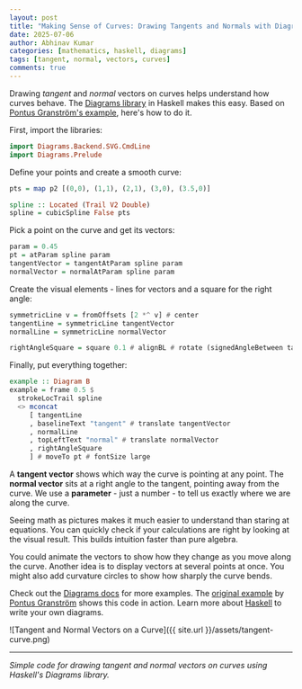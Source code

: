 ```yaml
---
layout: post
title: "Making Sense of Curves: Drawing Tangents and Normals with Diagrams Library"
date: 2025-07-06
author: Abhinav Kumar
categories: [mathematics, haskell, diagrams]
tags: [tangent, normal, vectors, curves]
comments: true
---
```


Drawing *tangent* and *normal* vectors on curves helps understand how curves behave. The [Diagrams library](https://diagrams.github.io/) in Haskell makes this easy. Based on [Pontus Granström's example](https://photon-ray.xyz/diagramatics-site/examples/), here's how to do it.

First, import the libraries:

```haskell
import Diagrams.Backend.SVG.CmdLine
import Diagrams.Prelude
```

Define your points and create a smooth curve:

```haskell
pts = map p2 [(0,0), (1,1), (2,1), (3,0), (3.5,0)]

spline :: Located (Trail V2 Double)
spline = cubicSpline False pts
```

Pick a point on the curve and get its vectors:

```haskell
param = 0.45
pt = atParam spline param
tangentVector = tangentAtParam spline param
normalVector = normalAtParam spline param
```

Create the visual elements - lines for vectors and a square for the right angle:

```haskell
symmetricLine v = fromOffsets [2 *^ v] # center
tangentLine = symmetricLine tangentVector
normalLine = symmetricLine normalVector

rightAngleSquare = square 0.1 # alignBL # rotate (signedAngleBetween tangentVector unitX)
```

Finally, put everything together:

```haskell
example :: Diagram B
example = frame 0.5 $
  strokeLocTrail spline
  <> mconcat
     [ tangentLine
     , baselineText "tangent" # translate tangentVector
     , normalLine
     , topLeftText "normal" # translate normalVector
     , rightAngleSquare
     ] # moveTo pt # fontSize large
```

A **tangent vector** shows which way the curve is pointing at any point. The **normal vector** sits at a right angle to the tangent, pointing away from the curve. We use a **parameter** - just a number - to tell us exactly where we are along the curve.

Seeing math as pictures makes it much easier to understand than staring at equations. You can quickly check if your calculations are right by looking at the visual result. This builds intuition faster than pure algebra.

You could animate the vectors to show how they change as you move along the curve. Another idea is to display vectors at several points at once. You might also add curvature circles to show how sharply the curve bends.

Check out the [Diagrams docs](https://diagrams.github.io/) for more examples. The [original example](https://diagrams.github.io/gallery/Tangent.html) by <a href="https://x.com/pnutus" target="_blank">Pontus Granström</a> shows this code in action. Learn more about [Haskell](https://www.haskell.org/) to write your own diagrams.

![Tangent and Normal Vectors on a Curve]({{ site.url }}/assets/tangent-curve.png)

---

*Simple code for drawing tangent and normal vectors on curves using Haskell's Diagrams library.* 
